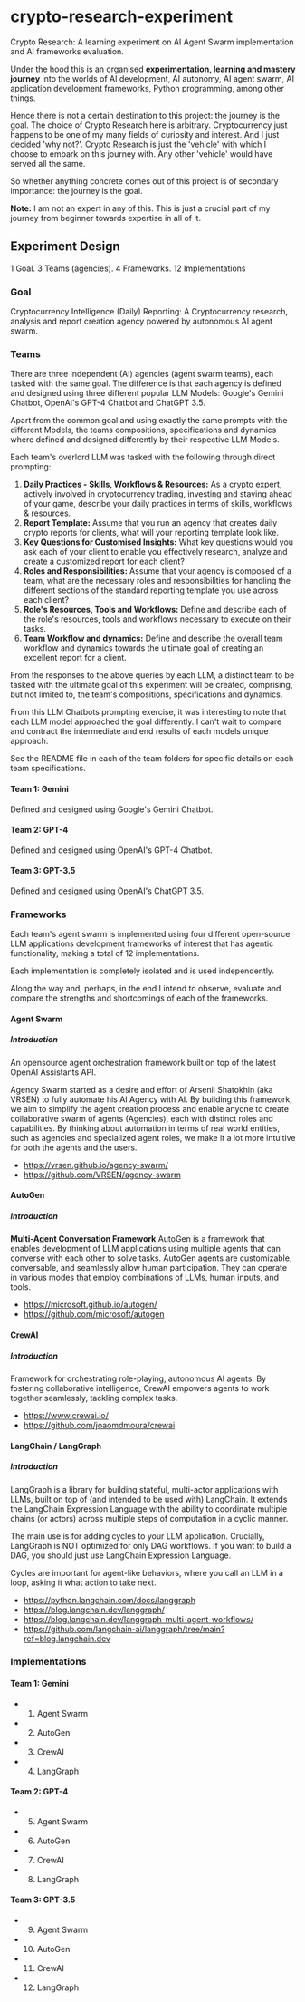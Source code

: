 # crypto-research-experiment
Crypto Research: A learning experiment on AI Agent Swarm implementation and AI frameworks evaluation.

Under the hood this is an organised **experimentation, learning and mastery journey** into the worlds of AI development, AI autonomy, AI agent swarm, AI application development frameworks, Python programming, among other things.

Hence there is not a certain destination to this project: the journey is the goal. The choice of Crypto Research here is arbitrary. Cryptocurrency just happens to be one of my many fields of curiosity and interest. And I just decided 'why not?'. Crypto Research is just the 'vehicle' with which I choose to embark on this journey with. Any other 'vehicle' would have served all the same.

So whether anything concrete comes out of this project is of secondary importance: the journey is the goal.

**Note:** I am not an expert in any of this. This is just a crucial part of my journey from beginner towards expertise in all of it.
## Experiment Design
1 Goal. 3 Teams (agencies). 4 Frameworks. 12 Implementations
### Goal
Cryptocurrency Intelligence (Daily) Reporting: A Cryptocurrency research, analysis and report creation agency powered by autonomous AI agent swarm.
### Teams
There are three independent (AI) agencies (agent swarm teams), each tasked with the same goal. The difference is that each agency is defined and designed using three different popular LLM Models: Google's Gemini Chatbot, OpenAI's GPT-4 Chatbot and ChatGPT 3.5.

Apart from the common goal and using exactly the same prompts with the different Models, the teams compositions, specifications and dynamics where defined and designed differently by their respective LLM Models.

Each team's overlord LLM was tasked with the following through direct prompting:
1. **Daily Practices - Skills, Workflows & Resources:** As a crypto expert, actively involved in cryptocurrency trading, investing and staying ahead of your game, describe your daily practices in terms of skills, workflows & resources.
2. **Report Template:** Assume that you run an agency that creates daily crypto reports for clients, what will your reporting template look like.
3. **Key Questions for Customised Insights:** What key questions would you ask each of your client to enable you effectively research, analyze and create a customized report for each client?
4. **Roles and Responsibilities:** Assume that your agency is composed of a team, what are the necessary roles and responsibilities for handling the different sections of the standard reporting template you use across each client?
5. **Role's Resources, Tools and Workflows:** Define and describe each of the role's resources, tools and workflows necessary to execute on their tasks.
6. **Team Workflow and dynamics:** Define and describe the overall team workflow and dynamics towards the ultimate goal of creating an excellent report for a client.

From the responses to the above queries by each LLM, a distinct team to be tasked with the ultimate goal of this experiment will be created, comprising, but not limited to, the team's compositions, specifications and dynamics.

From this LLM Chatbots prompting exercise, it was interesting to note that each LLM model approached the goal differently. I can't wait to compare and contract the intermediate and end results of each models unique approach.

See the README file in each of the team folders for specific details on each team specifications.
#### Team 1: Gemini
Defined and designed using Google's Gemini Chatbot.
#### Team 2: GPT-4
Defined and designed using OpenAI's GPT-4 Chatbot.
#### Team 3: GPT-3.5
Defined and designed using OpenAI's ChatGPT 3.5.
### Frameworks
Each team's agent swarm is implemented using four different open-source LLM applications development frameworks of interest that has agentic functionality, making a total of 12 implementations.

Each implementation is completely isolated and is used independently. 

Along the way and, perhaps, in the end I intend to observe, evaluate and compare the strengths and shortcomings of each of the frameworks.
#### Agent Swarm
##### Introduction
An opensource agent orchestration framework built on top of the latest OpenAI Assistants API.

Agency Swarm started as a desire and effort of Arsenii Shatokhin (aka VRSEN) to fully automate his AI Agency with AI. By building this framework, we aim to simplify the agent creation process and enable anyone to create collaborative swarm of agents (Agencies), each with distinct roles and capabilities. By thinking about automation in terms of real world entities, such as agencies and specialized agent roles, we make it a lot more intuitive for both the agents and the users.
- https://vrsen.github.io/agency-swarm/
- https://github.com/VRSEN/agency-swarm
#### AutoGen
##### Introduction
**Multi-Agent Conversation Framework**
AutoGen is a framework that enables development of LLM applications using multiple agents that can converse with each other to solve tasks. AutoGen agents are customizable, conversable, and seamlessly allow human participation. They can operate in various modes that employ combinations of LLMs, human inputs, and tools.
- https://microsoft.github.io/autogen/
- https://github.com/microsoft/autogen
#### CrewAI
##### Introduction
 Framework for orchestrating role-playing, autonomous AI agents. By fostering collaborative intelligence, CrewAI empowers agents to work together seamlessly, tackling complex tasks.
- https://www.crewai.io/
- https://github.com/joaomdmoura/crewai
#### LangChain / LangGraph
##### Introduction
LangGraph is a library for building stateful, multi-actor applications with LLMs, built on top of (and intended to be used with) LangChain. It extends the LangChain Expression Language with the ability to coordinate multiple chains (or actors) across multiple steps of computation in a cyclic manner.

The main use is for adding cycles to your LLM application. Crucially, LangGraph is NOT optimized for only DAG workflows. If you want to build a DAG, you should just use LangChain Expression Language.

Cycles are important for agent-like behaviors, where you call an LLM in a loop, asking it what action to take next.
- https://python.langchain.com/docs/langgraph
- https://blog.langchain.dev/langgraph/
- https://blog.langchain.dev/langgraph-multi-agent-workflows/
- https://github.com/langchain-ai/langgraph/tree/main?ref=blog.langchain.dev
### Implementations
#### Team 1: Gemini
- 1. Agent Swarm
- 2. AutoGen
- 3. CrewAI
- 4. LangGraph
#### Team 2: GPT-4
- 5. Agent Swarm
- 6. AutoGen
- 7. CrewAI
- 8. LangGraph
#### Team 3: GPT-3.5
- 9. Agent Swarm
- 10. AutoGen
- 11. CrewAI
- 12. LangGraph
